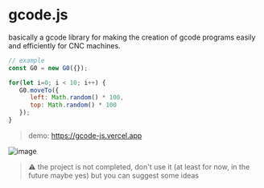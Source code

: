 # gcode.js

basically a gcode library for making the creation of gcode programs easily and efficiently for CNC machines.

```javascript
// example
const G0 = new G0({});

for(let i=0; i < 10; i++) {
   G0.moveTo({ 
      left: Math.random() * 100,
      top: Math.random() * 100 
   });
}
```

> demo: https://gcode-js.vercel.app

![image](https://user-images.githubusercontent.com/87947051/185802527-f03e7aba-45ed-4eb0-a6cd-f2f31048912f.png)

> ⚠️ the project is not completed, don't use it (at least for now, in the future maybe yes) but you can suggest some ideas
